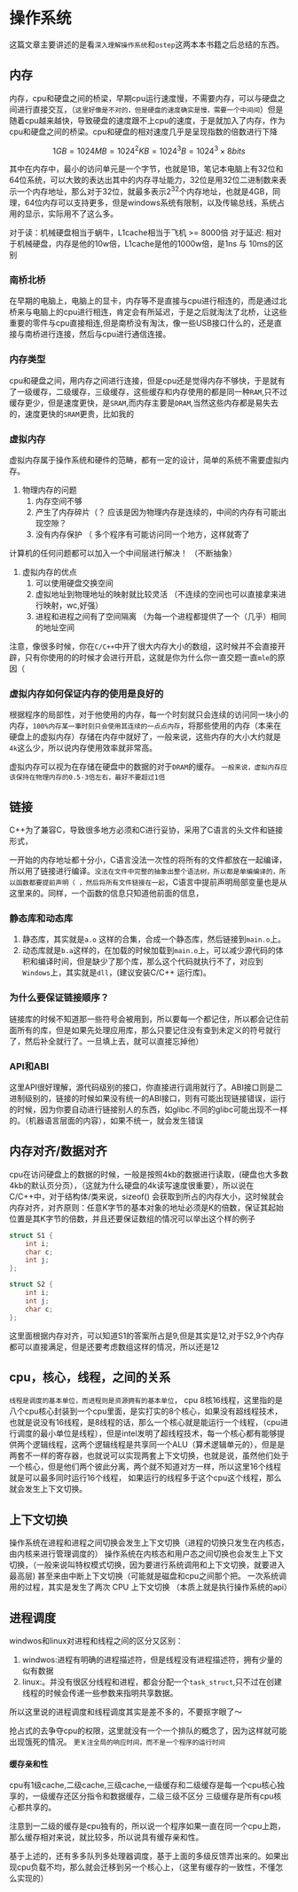 # 操作系统

这篇文章主要讲述的是看`深入理解操作系统`和`ostep`这两本本书籍之后总结的东西。

## 内存

内存，cpu和硬盘之间的桥梁，早期cpu运行速度慢，不需要内存，可以与硬盘之间进行直接交互，（`这里好像是不对的，但是硬盘的速度确实是慢，需要一个中间间`）但是随着cpu越来越快，导致硬盘的速度跟不上cpu的速度，于是就加入了内存，作为cpu和硬盘之间的桥梁。cpu和硬盘的相对速度几乎是呈现指数的倍数进行下降

$$
1GB = 1024MB = 1024^2KB = 1024^3 B = 1024^3 \times 8 bits
$$

其中在内存中，最小的访问单元是一个字节，也就是1B，笔记本电脑上有32位和64位系统，可以大致的表达出其中的内存寻址能力，32位是用32位二进制数来表示一个内存地址，那么对于32位，就最多表示$2^{32}$个内存地址，也就是4GB，同理，64位内存可以支持更多，但是windows系统有限制，以及传输总线，系统占用的显示，实际用不了这么多。

对于读：机械硬盘相当于蜗牛，L1cache相当于飞机 >= 8000倍
对于延迟: 相对于机械硬盘，内存是他的10w倍，L1cache是他的1000w倍，是1ns 与 10ms的区别

### 南桥北桥

在早期的电脑上，电脑上的显卡，内存等不是直接与cpu进行相连的，而是通过北桥来与电脑上的cpu进行相连，肯定会有所延迟，于是之后就淘汰了北桥，让这些重要的零件与cpu直接相连,但是南桥没有淘汰，像一些USB接口什么的，还是直接与南桥进行连接，然后与cpu进行通信连接。

### 内存类型

cpu和硬盘之间，用内存之间进行连接，但是cpu还是觉得内存不够快，于是就有了一级缓存，二级缓存，三级缓存，这些缓存和内存使用的都是同一种`RAM`,只不过缓存更少，但是速度更快，是`SRAM`,而内存主要是`DRAM`,当然这些内存都是易失去的，速度更快的`SRAM`更贵，比如我的

### 虚拟内存

虚拟内存属于操作系统和硬件的范畴，都有一定的设计，简单的系统不需要虚拟内存。

1. 物理内存的问题
    1. 内存空间不够
    2. 产生了内存碎片（？ 应该是因为物理内存是连续的，中间的内存有可能出现空隙？
    3. 没有内存保护 （ 多个程序有可能访问同一个地方，这样就寄了

计算机的任何问题都可以加入一个中间层进行解决！ （不断抽象）

1. 虚拟内存的优点
    1. 可以使用硬盘交换空间
    2. 虚拟地址到物理地址的映射就比较灵活 （不连续的空间也可以直接拿来进行映射，wc,好强）
    3. 进程和进程之间有了空间隔离 （为每一个进程都提供了一个（几乎）相同的地址空间

注意，像很多时候，你在`C/C++`中开了很大内存大小的数组，这时候并不会直接开辟，只有你使用的的时候才会进行开启，这就是你为什么你一直交题一直`mle`的原因（

### 虚拟内存如何保证内存的使用是良好的

根据程序的局部性，对于他使用的内存，每一个时刻就只会连续的访问同一块小的内存，`100%内存某一事时刻只会使用其连续的一点点内存`，将那些使用的内存（本来在硬盘上的虚拟内存）存储在内存中就好了，一般来说，这些内存的大小大约就是`4k`这么少，所以说内存使用效率就非常高。

虚拟内存可以视为在存储在硬盘中的数据的对于`DRAM`的缓存。
`一般来说，虚拟内存应该保持在物理内存的0.5-3倍左右，最好不要超过1倍`

## 链接

C++为了兼容C，导致很多地方必须和C进行妥协，采用了C语言的头文件和链接形式，

一开始的内存地址都十分小，C语言没法一次性的将所有的文件都放在一起编译，所以用了链接进行编译。`没法在文件中完整的抽象出整个语法树，所以都是单编编译的，所以函数都要提前声明（ ，然后将所有文件链接在一起`，C语言中提前声明局部变量也是从这里来的。同样，一个函数的信息只知道他前面的信息，

### 静态库和动态库

1. 静态库，其实就是`a.o` 这样的合集，合成一个静态库，然后链接到`main.o`上。
2. 动态库就是`b.a`这样的，在加载的时候加载到`main.o`上，可以减少源代码的体积和编译时间，但是缺少了那个库，那么这个代码就执行不了，对应到`Windows`上，其实就是`dll`，(建议安装C/C++ 运行库)。

### 为什么要保证链接顺序？

链接库的时候不知道那一些符号会被用到，所以要每一个都记住，所以都会记住前面所有的库，但是如果先处理应用库，那么只要记住没有查到未定义的符号就行了，然后补全就行了。一旦填上去，就可以直接忘掉他）

### API和ABI

这里API很好理解，源代码级别的接口，你直接进行调用就行了。ABI接口则是二进制级别的，链接的时候如果没有统一的ABI接口，则有可能出现链接错误，运行的时候，因为你要自动进行链接别人的东西，如glibc.不同的glibc可能出现不一样的。（机器语言层面的内容），如果不统一，就会发生错误

## 内存对齐/数据对齐

cpu在访问硬盘上的数据的时候，一般是按照4kb的数据进行读取，(硬盘也大多数4kb的默认页分页），（这就为什么硬盘的4k读写速度很重要），所以说在C/C++中，对于结构体/类来说，sizeof() 会获取到所占的内存大小，这时候就会内存对齐，对齐原则：任意K字节的基本对象的地址必须是K的倍数，保证其起始位置是其K字节的倍数，并且还要保证数组的情况可以举出这个样的例子

```c
struct S1 {
    int i;
    char c;
    int j;
};

struct S2 {
    int i;
    int j;
    char c;
};
```

这里面根据内存对齐，可以知道S1的答案所占是9,但是其实是12,对于S2,9个内存都可以直接满足，但是还要考虑数组这样的情况，所以还是12

## cpu，核心，线程，之间的关系

`线程是调度的基本单位，而进程则是资源拥有的基本单位`，
cpu 8核16线程，这里指的是八个cpu核心封装到一个cpu里面，是实打实的8个核心，如果没有超线程技术，也就是说没有16线程，是8线程的话，那么一个核心就是能运行一个线程，（cpu进行调度的最小单位是线程），但是intel发明了超线程技术，每一个核心都有能够提供两个逻辑线程，这两个逻辑线程是共享同一个ALU（算术逻辑单元的），但是是两套不一样的寄存器，也就说可以实现两套上下文切换，也就是说，虽然他们处于一个核心，但是他们两个彼此分离，两个就不知道对方一样，所以这里16个线程就是可以最多同时运行16个线程，
如果运行的线程多于这个cpu这个线程，那么就会发生上下文切换。

## 上下文切换

操作系统在进程和进程之间切换会发生上下文切换（进程的切换只发生在内核态，由内核来进行管理调度的）
操作系统在内核态和用户态之间切换也会发生上下文切换，（一般来说叫特权模式切换，因为要进行系统调用和上下文切换，就要进入最高层)
甚至来由中断上下文切换（可能就是磁盘和cpu之间那个把。
一次系统调用的过程，其实是发生了两次 CPU 上下文切换 （本质上就是执行操作系统的api）

## 进程调度

windwos和linux对进程和线程之间的区分又区别：

1. windwos:进程有明确的进程描述符，但是线程没有进程描述符，拥有少量的似有数据
2. linux:。并没有很区分线程和进程，都会分配一个`task_struct`,只不过在创建线程的时候会传递一些参数来指明共享数据。 

所以这里说的进程调度和线程调度其实是差不多的，不要抠字眼了～

抢占式的去争夺cpu的权限，这里就没有一个一个排队的概念了，因为这样就可能出现饿死的情况。
`更关注全局的响应时间，而不是一个程序的运行时间`

#### 缓存亲和性

cpu有1级cache,二级cache,三级cache,一级缓存和二级缓存是每一个cpu核心独享的，一级缓存还区分指令和数据缓存，二级三级不区分
三级缓存是所有cpu核心都共享的。

注意到一二级的缓存是cpu独有的，所以说一个程序如果一直在同一个cpu上跑，那么缓存相对来说，就比较多，所以说具有缓存亲和性。

基于上述的，还有多多队列多处理器调度，基于上面的多级反馈弄出来的。如果出现cpu负载不均，那么就会迁移到另一个核心上，（这里有缓存的一致性，不懂怎么实现的）
